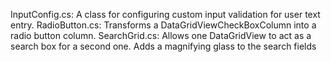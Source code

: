 InputConfig.cs: A class for configuring custom input validation for user text entry.
RadioButton.cs: Transforms a DataGridViewCheckBoxColumn into a radio button column.
SearchGrid.cs: Allows one DataGridView to act as a search box for a second one. Adds a magnifying glass to the search fields
